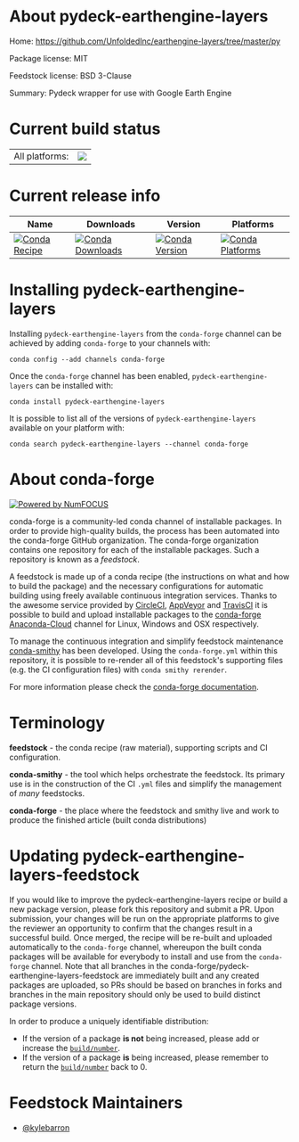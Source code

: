 About pydeck-earthengine-layers
===============================

Home: https://github.com/UnfoldedInc/earthengine-layers/tree/master/py

Package license: MIT

Feedstock license: BSD 3-Clause

Summary: Pydeck wrapper for use with Google Earth Engine



Current build status
====================


<table><tr><td>All platforms:</td>
    <td>
      <a href="https://dev.azure.com/conda-forge/feedstock-builds/_build/latest?definitionId=10015&branchName=master">
        <img src="https://dev.azure.com/conda-forge/feedstock-builds/_apis/build/status/pydeck-earthengine-layers-feedstock?branchName=master">
      </a>
    </td>
  </tr>
</table>

Current release info
====================

| Name | Downloads | Version | Platforms |
| --- | --- | --- | --- |
| [![Conda Recipe](https://img.shields.io/badge/recipe-pydeck--earthengine--layers-green.svg)](https://anaconda.org/conda-forge/pydeck-earthengine-layers) | [![Conda Downloads](https://img.shields.io/conda/dn/conda-forge/pydeck-earthengine-layers.svg)](https://anaconda.org/conda-forge/pydeck-earthengine-layers) | [![Conda Version](https://img.shields.io/conda/vn/conda-forge/pydeck-earthengine-layers.svg)](https://anaconda.org/conda-forge/pydeck-earthengine-layers) | [![Conda Platforms](https://img.shields.io/conda/pn/conda-forge/pydeck-earthengine-layers.svg)](https://anaconda.org/conda-forge/pydeck-earthengine-layers) |

Installing pydeck-earthengine-layers
====================================

Installing `pydeck-earthengine-layers` from the `conda-forge` channel can be achieved by adding `conda-forge` to your channels with:

```
conda config --add channels conda-forge
```

Once the `conda-forge` channel has been enabled, `pydeck-earthengine-layers` can be installed with:

```
conda install pydeck-earthengine-layers
```

It is possible to list all of the versions of `pydeck-earthengine-layers` available on your platform with:

```
conda search pydeck-earthengine-layers --channel conda-forge
```


About conda-forge
=================

[![Powered by NumFOCUS](https://img.shields.io/badge/powered%20by-NumFOCUS-orange.svg?style=flat&colorA=E1523D&colorB=007D8A)](http://numfocus.org)

conda-forge is a community-led conda channel of installable packages.
In order to provide high-quality builds, the process has been automated into the
conda-forge GitHub organization. The conda-forge organization contains one repository
for each of the installable packages. Such a repository is known as a *feedstock*.

A feedstock is made up of a conda recipe (the instructions on what and how to build
the package) and the necessary configurations for automatic building using freely
available continuous integration services. Thanks to the awesome service provided by
[CircleCI](https://circleci.com/), [AppVeyor](https://www.appveyor.com/)
and [TravisCI](https://travis-ci.com/) it is possible to build and upload installable
packages to the [conda-forge](https://anaconda.org/conda-forge)
[Anaconda-Cloud](https://anaconda.org/) channel for Linux, Windows and OSX respectively.

To manage the continuous integration and simplify feedstock maintenance
[conda-smithy](https://github.com/conda-forge/conda-smithy) has been developed.
Using the ``conda-forge.yml`` within this repository, it is possible to re-render all of
this feedstock's supporting files (e.g. the CI configuration files) with ``conda smithy rerender``.

For more information please check the [conda-forge documentation](https://conda-forge.org/docs/).

Terminology
===========

**feedstock** - the conda recipe (raw material), supporting scripts and CI configuration.

**conda-smithy** - the tool which helps orchestrate the feedstock.
                   Its primary use is in the construction of the CI ``.yml`` files
                   and simplify the management of *many* feedstocks.

**conda-forge** - the place where the feedstock and smithy live and work to
                  produce the finished article (built conda distributions)


Updating pydeck-earthengine-layers-feedstock
============================================

If you would like to improve the pydeck-earthengine-layers recipe or build a new
package version, please fork this repository and submit a PR. Upon submission,
your changes will be run on the appropriate platforms to give the reviewer an
opportunity to confirm that the changes result in a successful build. Once
merged, the recipe will be re-built and uploaded automatically to the
`conda-forge` channel, whereupon the built conda packages will be available for
everybody to install and use from the `conda-forge` channel.
Note that all branches in the conda-forge/pydeck-earthengine-layers-feedstock are
immediately built and any created packages are uploaded, so PRs should be based
on branches in forks and branches in the main repository should only be used to
build distinct package versions.

In order to produce a uniquely identifiable distribution:
 * If the version of a package **is not** being increased, please add or increase
   the [``build/number``](https://conda.io/docs/user-guide/tasks/build-packages/define-metadata.html#build-number-and-string).
 * If the version of a package **is** being increased, please remember to return
   the [``build/number``](https://conda.io/docs/user-guide/tasks/build-packages/define-metadata.html#build-number-and-string)
   back to 0.

Feedstock Maintainers
=====================

* [@kylebarron](https://github.com/kylebarron/)

